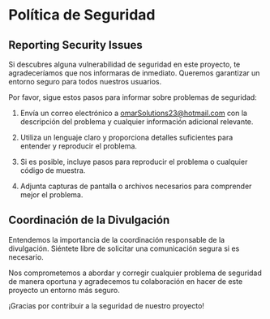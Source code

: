 # Política de Seguridad

## Reporting Security Issues

Si descubres alguna vulnerabilidad de seguridad en este proyecto, te agradeceríamos que nos informaras de inmediato. Queremos garantizar un entorno seguro para todos nuestros usuarios.

Por favor, sigue estos pasos para informar sobre problemas de seguridad:

1. Envía un correo electrónico a [omarSolutions23@hotmail.com](mailto:omarSolutions23@hotmail.com) con la descripción del problema y cualquier información adicional relevante.

2. Utiliza un lenguaje claro y proporciona detalles suficientes para entender y reproducir el problema.

3. Si es posible, incluye pasos para reproducir el problema o cualquier código de muestra.

4. Adjunta capturas de pantalla o archivos necesarios para comprender mejor el problema.

## Coordinación de la Divulgación

Entendemos la importancia de la coordinación responsable de la divulgación. Siéntete libre de solicitar una comunicación segura si es necesario.

Nos comprometemos a abordar y corregir cualquier problema de seguridad de manera oportuna y agradecemos tu colaboración en hacer de este proyecto un entorno más seguro.

¡Gracias por contribuir a la seguridad de nuestro proyecto!
